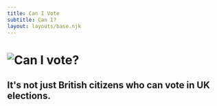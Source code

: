 ```yaml
---
title: Can I Vote
subtitle: Can I?
layout: layouts/base.njk 
---
```


<h1 class="ws-bold"><img src="/img/can-i-vote-tick.svg" alt="Can I vote?" /></h1>

<h2 class="ws-semibold">It's not just British citizens who can vote in UK elections.</h2>


